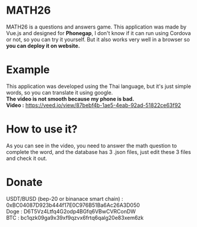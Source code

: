 # MATH26
MATH26 is a questions and answers game. This application was made by Vue.js and designed for <b>Phonegap</b>, 
I don't know if it can run using Cordova or not, so you can try it yourself. But it also works very well in a browser so <b>you can deploy it on website.</b>
# Example
This application was developed using the Thai language, but it's just simple words, so you can translate it using google.<br>
<b>The video is not smooth because my phone is bad.</b><br>
<b>Video :</b> https://veed.io/view/87bebf4b-1ae5-4eab-92ad-51822ce63f92
# How to use it?
As you can see in the video, you need to answer the math question to complete the word, and the database has 3 .json files, just edit these 3 files and check it out.
# Donate
USDT/BUSD (bep-20 or binanace smart chain) : 0xBC04087D923b444f17E0C976B51Ba6Ac26A3D050<br>
Doge : D6T5Vz4Ltfq4G2odp4BGfq6VBwCVRConDW<br>
BTC : bc1qzk09ga9x39xf9qzvx6frtq6qalg20e83xem6zk<br>
